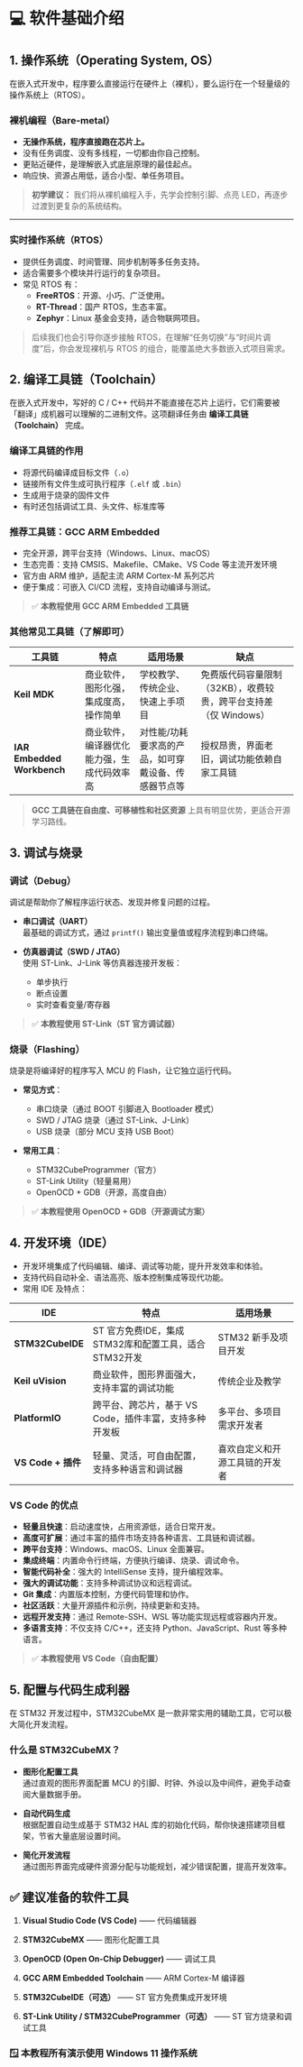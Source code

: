 # 💻 软件基础介绍

## 1. 操作系统（Operating System, OS）

在嵌入式开发中，程序要么直接运行在硬件上（裸机），要么运行在一个轻量级的操作系统上（RTOS）。

### 裸机编程（Bare-metal）

- **无操作系统，程序直接跑在芯片上。**
- 没有任务调度、没有多线程，一切都由你自己控制。
- 更贴近硬件，是理解嵌入式底层原理的最佳起点。
- 响应快、资源占用低，适合小型、单任务项目。

> **初学建议：**
> 我们将从裸机编程入手，先学会控制引脚、点亮 LED，再逐步过渡到更复杂的系统结构。

---

### 实时操作系统（RTOS）

- 提供任务调度、时间管理、同步机制等多任务支持。
- 适合需要多个模块并行运行的复杂项目。
- 常见 RTOS 有：
  - **FreeRTOS**：开源、小巧、广泛使用。
  - **RT-Thread**：国产 RTOS，生态丰富。
  - **Zephyr**：Linux 基金会支持，适合物联网项目。

> 后续我们也会引导你逐步接触 RTOS，在理解“任务切换”与“时间片调度”后，你会发现裸机与 RTOS 的组合，能覆盖绝大多数嵌入式项目需求。

## 2. 编译工具链（Toolchain）

在嵌入式开发中，写好的 C / C++ 代码并不能直接在芯片上运行，它们需要被「翻译」成机器可以理解的二进制文件。这项翻译任务由 **编译工具链（Toolchain）** 完成。

### 编译工具链的作用

- 将源代码编译成目标文件（`.o`）
- 链接所有文件生成可执行程序（`.elf` 或 `.bin`）
- 生成用于烧录的固件文件
- 有时还包括调试工具、头文件、标准库等

### 推荐工具链：GCC ARM Embedded

- 完全开源，跨平台支持（Windows、Linux、macOS）
- 生态完善：支持 CMSIS、Makefile、CMake、VS Code 等主流开发环境
- 官方由 ARM 维护，适配主流 ARM Cortex-M 系列芯片
- 便于集成：可嵌入 CI/CD 流程，支持自动编译与测试。

> ✅ **本教程使用 GCC ARM Embedded 工具链**

### 其他常见工具链（了解即可）

| 工具链 | 特点 | 适用场景 | 缺点 |
|--------|------|----------|------|
| **Keil MDK** | 商业软件，图形化强，集成度高，操作简单 | 学校教学、传统企业、快速上手项目 | 免费版代码容量限制（32KB），收费较贵，跨平台支持差（仅 Windows） |
| **IAR Embedded Workbench** | 商业软件，编译器优化能力强，生成代码效率高 | 对性能/功耗要求高的产品，如可穿戴设备、传感器节点等 | 授权昂贵，界面老旧，调试功能依赖自家工具链 |

> **GCC 工具链在自由度、可移植性和社区资源** 上具有明显优势，更适合开源学习路线。

## 3. 调试与烧录

### 调试（Debug）

调试是帮助你了解程序运行状态、发现并修复问题的过程。

- **串口调试（UART）**  
  最基础的调试方式，通过 `printf()` 输出变量值或程序流程到串口终端。  

- **仿真器调试（SWD / JTAG）**  
  使用 ST-Link、J-Link 等仿真器连接开发板：
  - 单步执行
  - 断点设置
  - 实时查看变量/寄存器  

> ✅ **本教程使用 ST-Link（ST 官方调试器）**

### 烧录（Flashing）

烧录是将编译好的程序写入 MCU 的 Flash，让它独立运行代码。

- **常见方式**：
  - 串口烧录（通过 BOOT 引脚进入 Bootloader 模式）
  - SWD / JTAG 烧录（通过 ST-Link、J-Link）
  - USB 烧录（部分 MCU 支持 USB Boot）

- **常用工具**：
  - STM32CubeProgrammer（官方）
  - ST-Link Utility（轻量易用）
  - OpenOCD + GDB（开源，高度自由）

> ✅ **本教程使用 OpenOCD + GDB（开源调试方案）**

## 4. 开发环境（IDE）

- 开发环境集成了代码编辑、编译、调试等功能，提升开发效率和体验。
- 支持代码自动补全、语法高亮、版本控制集成等现代功能。
- 常用 IDE 及特点：

| IDE               | 特点                                                         | 适用场景                     |
|-------------------|--------------------------------------------------------------|------------------------------|
| **STM32CubeIDE**   | ST 官方免费IDE，集成STM32库和配置工具，适合STM32开发         | STM32 新手及项目开发          |
| **Keil uVision**   | 商业软件，图形界面强大，支持丰富的调试功能                    | 传统企业及教学               |
| **PlatformIO**     | 跨平台、跨芯片，基于 VS Code，插件丰富，支持多种开发板       | 多平台、多项目需求开发者      |
| **VS Code + 插件** | 轻量、灵活，可自由配置，支持多种语言和调试器                  | 喜欢自定义和开源工具链的开发者 |

### VS Code 的优点

- **轻量且快速**：启动速度快，占用资源低，适合日常开发。
- **高度可扩展**：通过丰富的插件市场支持各种语言、工具链和调试器。
- **跨平台支持**：Windows、macOS、Linux 全面兼容。
- **集成终端**：内置命令行终端，方便执行编译、烧录、调试命令。
- **智能代码补全**：强大的 IntelliSense 支持，提升编程效率。
- **强大的调试功能**：支持多种调试协议和远程调试。
- **Git 集成**：内置版本控制，方便代码管理和协作。
- **社区活跃**：大量开源插件和示例，持续更新和支持。
- **远程开发支持**：通过 Remote-SSH、WSL 等功能实现远程或容器内开发。
- **多语言支持**：不仅支持 C/C++，还支持 Python、JavaScript、Rust 等多种语言。

> ✅ **本教程使用 VS Code（自由配置）**

## 5. 配置与代码生成利器

在 STM32 开发过程中，STM32CubeMX 是一款非常实用的辅助工具，它可以极大简化开发流程。

### 什么是 STM32CubeMX？

- **图形化配置工具**  
  通过直观的图形界面配置 MCU 的引脚、时钟、外设以及中间件，避免手动查阅大量数据手册。
  
- **自动代码生成**  
  根据配置自动生成基于 STM32 HAL 库的初始化代码，帮你快速搭建项目框架，节省大量底层设置时间。

- **简化开发流程**  
  通过图形界面完成硬件资源分配与功能规划，减少错误配置，提高开发效率。

## ✅ 建议准备的软件工具

1. **Visual Studio Code (VS Code)**  —— 代码编辑器

2. **STM32CubeMX**  —— 图形化配置工具

3. **OpenOCD (Open On-Chip Debugger)**  —— 调试工具

4. **GCC ARM Embedded Toolchain**  —— ARM Cortex-M 编译器

5. **STM32CubeIDE（可选）**  —— ST 官方免费集成开发环境

6. **ST-Link Utility / STM32CubeProgrammer（可选）**  —— ST 官方烧录和调试工具

### 🪟 **本教程所有演示使用 Windows 11 操作系统**